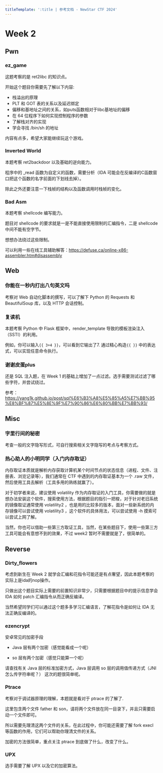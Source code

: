 ```yaml
---
titleTemplate: ':title | 参考文档 - NewStar CTF 2024'
---
```

<script setup>
import Container from '@/components/docs/Container.vue'
</script>

# Week 2

## Pwn

### ez_game

这题考察的是 ret2libc 的知识点。

开始这个题目你需要先了解以下内容:

- 栈溢出的原理
- PLT 和 GOT 表的关系以及延迟绑定
- 偏移和基地址之间的关系，如puts函数相对于libc基地址的偏移
- 在 64 位程序下如何实现控制程序的参数
- 了解栈对齐的实现
- 学会寻找 /bin/sh 的地址

内容有点多，希望大家能继续玩这个游戏。

### Inverted World
本题考察 ret2backdoor 以及基础的逆向能力。

程序中的 _read 函数为自定义的函数，需要分析（IDA 可能会在反编译的C函数窗口把这个函数的名字前面的下划线去掉）。

除此之外还要注意一下栈帧的结构以及函数调用时栈帧的变化。

### Bad Asm

本题考察 shellcode 编写能力。

题目对 shellcode 的要求就是一是不能直接使用限制的汇编指令，二是 shellcode 中间不能有空字节。

想想办法绕过这些限制。

可以利用一些在线工具辅助解答：https://defuse.ca/online-x86-assembler.htm#disassembly
## Web

### 你能在一秒内打出八句英文吗

考察对 Web 自动化脚本的撰写，可以了解下 Python 的 Requests 和 BeautifulSoup 库，以及 HTTP 会话控制。

### 复读机

本题考察 Python 中 Flask 框架中，render_template 导致的模板渲染注入（SSTI）的利用。

例如，你可以输入``{{ 3+4 }}``，可以看到它输出了7. 通过精心构造``{{ }}`` 中的表达式，可以实现任意命令执行。

### 谢谢皮蛋plus
还是 SQL 注入题，在 Week 1 的基础上增加了一点过滤。选手需要测试过滤了哪些字符，并尝试绕过。

参考：https://yang1k.github.io/post/sql%E6%B3%A8%E5%85%A5%E7%BB%95%E8%BF%87%E5%8E%9F%E7%90%86%E6%80%BB%E7%BB%93/

## Misc

### 字里行间的秘密

考查一般的文字隐写形式，可自行搜索相关文字隐写的考点与考察方式。

### 热心助人的小明同学（入门内存取证）

内存取证本质就是解析内存获取计算机某个时间节点的状态信息（进程、文件、注册表、浏览记录等），我们通常在 CTF 中遇到的内存取证基本为一个 .raw 文件，然后使用工具去解析（工具多用的熟练就赢了）。

对于初学者来说，建议使用 volatility 作为内存取证的入门工具，你需要做的就是想办法安装这个软件，搜索使用方法，根据题目的指引一把梭，对于针对老旧系统的镜像取证通常使用 volatility2 ，也是用的比较多的版本，面对一些新系统的内存镜像可以尝试使用 volatility3 ，这个软件的具体用法，可以尝试使用 -h 摸索可以尝试上网了解。

当然，你也可以借助一些第三方取证工具，当然，在某些题目下，使用一些第三方工具可能会有意想不到的效果，不过 week2 暂时不需要就是了，很简单的。

## Reverse

### Dirty_flowers
考虑到新生在 Week 2 就学会汇编和花指令可能还是有点奢望，因此本题考察的实际上是ida的nop操作。

只做出这个题目实际上需要的前置知识非常少，只需要根据题目中的提示信息学会 IDA 如何 patch 汇编指令从而正确反编译。

当然希望同学们可以通过这个题多多学习汇编语言，了解花指令是如何让 IDA 无法正确反编译的。

### ezencrypt
安卓常见的加密手段

- Java 层有两个加密（感觉能看成一个呢）

- so 层有两个加密（感觉只能算一个呢）

请查找有关 Java 层的标准加密方式，Java 层调用 so 层的调用值传递方式（JNI 怎么传字符串呢？）
这次的题很简单呢。

### Ptrace
考察对于调试器原理的理解，本题就是看对于 ptrace 的了解了.

这里包含两个文件 father 和 son，请将两个文件放在同一目录下，并且只需要启动一个文件即可。

所以需要先理清这两个文件的关系，在此过程中，你可能还需要了解 fork execl 等函数的作用，它们可以帮助你理清文件的关系。

加密的方法很简单，重点关注 ptrace 到底做了什么，改变了什么。

### UPX
选手需要了解 UPX 以及它的加密算法。